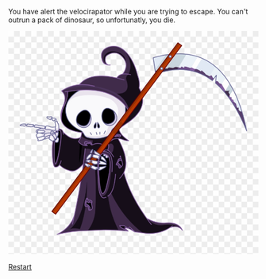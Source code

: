 You have alert the velocirapator while you are trying to escape. You can't outrun a pack of dinosaur, so unfortunatly, you die.

![death](../images/death.png)

[Restart](../beginning.md)
